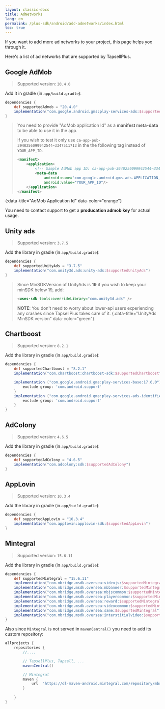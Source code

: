 ```yaml
---
layout: classic-docs
title: AdNetworks
lang: en
permalink: /plus-sdk/android/add-adnetworks/index.html
toc: true
---
```


If you want to add more ad networks to your project, this page helps yoo through it.

Here's a list of ad networks that are supported by TapsellPlus.

## Google AdMob
> Supported version: `20.4.0`

Add it in gradle (in `app/build.gradle`):

```groovy
dependencies {
    def supportedAdmob = "20.4.0"
    implementation("com.google.android.gms:play-services-ads:$supportedAdmob")
}
```

> You need to provide "AdMob application Id" as a **manifest meta-data** to be able to use it in the app.
> 
> If you wish to test it only use `ca-app-pub-3940256099942544~3347511713` in the the following tag instead of `YOUR_APP_ID`.  
> ```xml
> <manifest>
>     <application>
>         <!-- Sample AdMob app ID: ca-app-pub-3940256099942544~3347511713 -->
>         <meta-data
>             android:name="com.google.android.gms.ads.APPLICATION_ID"
>             android:value="YOUR_APP_ID"/>
>     </application>
> </manifest>
> ```
{:data-title="AdMob Application Id" data-color="orange"}

You need to contact support to get a **producation admob key** for actual usage.


## Unity ads
> Supported version: `3.7.5`

Add the library in gradle (in `app/build.gradle`):

```groovy
dependencies {
    def supportedUnityAds = "3.7.5"
    implementation("com.unity3d.ads:unity-ads:$supportedUnityAds")
}
```

> Since MinSDKVersion of UnityAds is **19** if you wish to keep your minSDK below 19, add:
>
> ```xml
> <uses-sdk tools:overrideLibrary="com.unity3d.ads" />
> ```
> **NOTE**: You don't need to worry about lower-api users experiencing any crashes since TapsellPlus takes care of it.
{:data-title="UnityAds MinSDK version" data-color="green"}

## Chartboost
> Supported version: `8.2.1`

Add the library in gradle (in `app/build.gradle`):

```groovy
dependencies {
    def supportedChartboost = "8.2.1"
    implementation("com.chartboost:chartboost-sdk:$supportedChartboost")

    implementation ("com.google.android.gms:play-services-base:17.6.0"){
        exclude group: 'com.android.support'
    }
    implementation ("com.google.android.gms:play-services-ads-identifier:17.0.0"){
        exclude group: 'com.android.support'
    }
}
```

## AdColony
> Supported version: `4.6.5`

Add the library in gradle (in `app/build.gradle`):

```groovy
dependencies {
    def supportedAdColony = "4.6.5"
    implementation("com.adcolony:sdk:$supportedAdColony")
}
```

## AppLovin
> Supported version: `10.3.4`

Add the library in gradle (in `app/build.gradle`):

```groovy
dependencies {
    def supportedAppLovin = "10.3.4"
    implementation("com.applovin:applovin-sdk:$supportedAppLovin")
}
```

## Mintegral
> Supported version: `15.6.11`

Add the library in gradle (in `app/build.gradle`):

```groovy
dependencies {
    def supportedMintegral = "15.6.11"
    implementation("com.mbridge.msdk.oversea:videojs:$supportedMintegral")
    implementation("com.mbridge.msdk.oversea:mbbanner:$supportedMintegral")
    implementation("com.mbridge.msdk.oversea:mbjscommon:$supportedMintegral")
    implementation("com.mbridge.msdk.oversea:playercommon:$supportedMintegral")
    implementation("com.mbridge.msdk.oversea:reward:$supportedMintegral")
    implementation("com.mbridge.msdk.oversea:videocommon:$supportedMintegral")
    implementation("com.mbridge.msdk.oversea:same:$supportedMintegral")
    implementation("com.mbridge.msdk.oversea:interstitialvideo:$supportedMintegral")
}
```

Also since `Mintegral` is not served in `mavenCentral()` you need to add its custom repository:


```gradle
allprojects {  
    repositories {
        //....

        // TapsellPlus, Tapsell, ...
        mavenCentral()

        // Mintegral
        maven {
            url  "https://dl-maven-android.mintegral.com/repository/mbridge_android_sdk_oversea"
        }
        
    }  
}
```